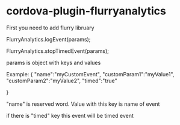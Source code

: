 # cordova-plugin-flurryanalytics
First you need to add flurry libruary

FlurryAnalytics.logEvent(params);

FlurryAnalytics.stopTimedEvent(params);

params is object with keys and values

Example:
{
    "name":"myCustomEvent",
	"customParam1":"myValue1",
	"customParam2":"myValue2",
	"timed":"true"
	
}

"name" is reserved word. Value with this key is name of event

if there is "timed" key this event will be timed event

